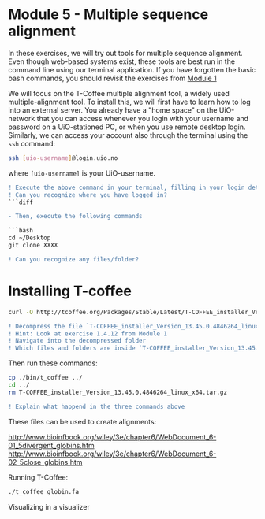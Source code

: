 # Module 5 - Multiple sequence alignment
In these exercises, we will try out tools for multiple sequence alignment. Even though web-based systems exist, these tools are best run in the command line using our terminal application. If you have forgotten the basic bash commands, you should revisit the exercises from [Module 1](https://github.com/BIOS3010/Module-1-Unix-Python/blob/main/README.md)

We will focus on the T-Coffee multiple alignment tool, a widely used multiple-alignment tool. To install this, we will first have to learn how to log into an external server. You already have a "home space" on the UiO-network that you can access whenever you login with your username and password on a UiO-stationed PC, or when you use remote desktop login. Similarly, we can access your account also through the terminal using the `ssh` command:

```bash
ssh [uio-username]@login.uio.no
```
where `[uio-username]` is your UiO-username. 



```diff
! Execute the above command in your terminal, filling in your login details
! Can you recognize where you have logged in?
```diff

- Then, execute the following commands

```bash
cd ~/Desktop
git clone XXXX
```

```diff
! Can you recognize any files/folder?
```

# Installing T-coffee
```bash
curl -O http://tcoffee.org/Packages/Stable/Latest/T-COFFEE_installer_Version_13.45.0.4846264_linux_x64.tar.gz
```

```diff
! Decompress the file `T-COFFEE_installer_Version_13.45.0.4846264_linux_x64.tar.gz`
! Hint: Look at exercise 1.4.12 from Module 1
! Navigate into the decompressed folder
! Which files and folders are inside `T-COFFEE_installer_Version_13.45.0.4846264_linux_x64`?
```

Then run these commands:
```bash
cp ./bin/t_coffee ../
cd ../
rm T-COFFEE_installer_Version_13.45.0.4846264_linux_x64.tar.gz
```

```diff
! Explain what happend in the three commands above
```

These files can be used to create alignments:

http://www.bioinfbook.org/wiley/3e/chapter6/WebDocument_6-01_5divergent_globins.htm
http://www.bioinfbook.org/wiley/3e/chapter6/WebDocument_6-02_5close_globins.htm

Running T-Coffee:
```bash
./t_coffee globin.fa
```


Visualizing in a visualizer
